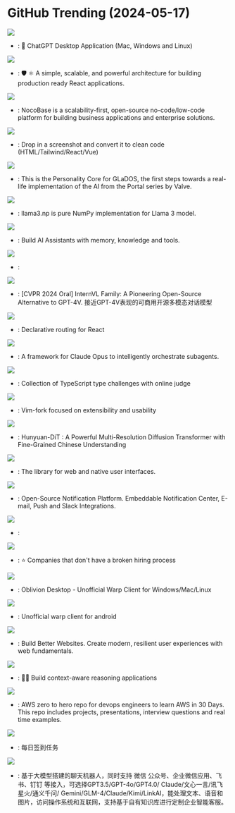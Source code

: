 # GitHub Trending (2024-05-17)

![](https://img.shields.io/badge/Rust-New%20939-green?style=flat-square&logo=appveyor)
- [](https://github.comundefined): 🔮 ChatGPT Desktop Application (Mac, Windows and Linux)

![](https://img.shields.io/badge/TypeScript-New%20147-green?style=flat-square&logo=appveyor)
- [](https://github.comundefined): 🛡️ ⚛️ A simple, scalable, and powerful architecture for building production ready React applications.

![](https://img.shields.io/badge/TypeScript-New%201-green?style=flat-square&logo=appveyor)
- [](https://github.comundefined): NocoBase is a scalability-first, open-source no-code/low-code platform for building business applications and enterprise solutions.

![](https://img.shields.io/badge/Python-New%20232-green?style=flat-square&logo=appveyor)
- [](https://github.comundefined): Drop in a screenshot and convert it to clean code (HTML/Tailwind/React/Vue)

![](https://img.shields.io/badge/Python-New%2093-green?style=flat-square&logo=appveyor)
- [](https://github.comundefined): This is the Personality Core for GLaDOS, the first steps towards a real-life implementation of the AI from the Portal series by Valve.

![](https://img.shields.io/badge/Python-New%20381-green?style=flat-square&logo=appveyor)
- [](https://github.comundefined): llama3.np is pure NumPy implementation for Llama 3 model.

![](https://img.shields.io/badge/Python-New%20296-green?style=flat-square&logo=appveyor)
- [](https://github.comundefined): Build AI Assistants with memory, knowledge and tools.

![](https://img.shields.io/badge/JavaScript-New%2045-green?style=flat-square&logo=appveyor)
- [](https://github.comundefined): 

![](https://img.shields.io/badge/Jupyter%20Notebook-New%20176-green?style=flat-square&logo=appveyor)
- [](https://github.comundefined): [CVPR 2024 Oral] InternVL Family: A Pioneering Open-Source Alternative to GPT-4V. 接近GPT-4V表现的可商用开源多模态对话模型

![](https://img.shields.io/badge/TypeScript-New%2024-green?style=flat-square&logo=appveyor)
- [](https://github.comundefined): Declarative routing for React

![](https://img.shields.io/badge/Python-New%2096-green?style=flat-square&logo=appveyor)
- [](https://github.comundefined): A framework for Claude Opus to intelligently orchestrate subagents.

![](https://img.shields.io/badge/TypeScript-New%2090-green?style=flat-square&logo=appveyor)
- [](https://github.comundefined): Collection of TypeScript type challenges with online judge

![](https://img.shields.io/badge/Vim%20Script-New%2054-green?style=flat-square&logo=appveyor)
- [](https://github.comundefined): Vim-fork focused on extensibility and usability

![](https://img.shields.io/badge/Python-New%20263-green?style=flat-square&logo=appveyor)
- [](https://github.comundefined): Hunyuan-DiT : A Powerful Multi-Resolution Diffusion Transformer with Fine-Grained Chinese Understanding

![](https://img.shields.io/badge/JavaScript-New%20176-green?style=flat-square&logo=appveyor)
- [](https://github.comundefined): The library for web and native user interfaces.

![](https://img.shields.io/badge/TypeScript-New%2045-green?style=flat-square&logo=appveyor)
- [](https://github.comundefined): Open-Source Notification Platform. Embeddable Notification Center, E-mail, Push and Slack Integrations.

![](https://img.shields.io/badge/Java-New%2018-green?style=flat-square&logo=appveyor)
- [](https://github.comundefined): 

![](https://img.shields.io/badge/JavaScript-New%2049-green?style=flat-square&logo=appveyor)
- [](https://github.comundefined): ⭐️ Companies that don't have a broken hiring process

![](https://img.shields.io/badge/TypeScript-New%20225-green?style=flat-square&logo=appveyor)
- [](https://github.comundefined): Oblivion Desktop - Unofficial Warp Client for Windows/Mac/Linux

![](https://img.shields.io/badge/Java-New%20115-green?style=flat-square&logo=appveyor)
- [](https://github.comundefined): Unofficial warp client for android

![](https://img.shields.io/badge/TypeScript-New%2022-green?style=flat-square&logo=appveyor)
- [](https://github.comundefined): Build Better Websites. Create modern, resilient user experiences with web fundamentals.

![](https://img.shields.io/badge/Python-New%2097-green?style=flat-square&logo=appveyor)
- [](https://github.comundefined): 🦜🔗 Build context-aware reasoning applications

![](https://img.shields.io/badge/Python-New%2037-green?style=flat-square&logo=appveyor)
- [](https://github.comundefined): AWS zero to hero repo for devops engineers to learn AWS in 30 Days. This repo includes projects, presentations, interview questions and real time examples.

![](https://img.shields.io/badge/JavaScript-New%2029-green?style=flat-square&logo=appveyor)
- [](https://github.comundefined): 每日签到任务

![](https://img.shields.io/badge/Python-New%20140-green?style=flat-square&logo=appveyor)
- [](https://github.comundefined): 基于大模型搭建的聊天机器人，同时支持 微信 公众号、企业微信应用、飞书、钉钉 等接入，可选择GPT3.5/GPT-4o/GPT4.0/ Claude/文心一言/讯飞星火/通义千问/ Gemini/GLM-4/Claude/Kimi/LinkAI，能处理文本、语音和图片，访问操作系统和互联网，支持基于自有知识库进行定制企业智能客服。

